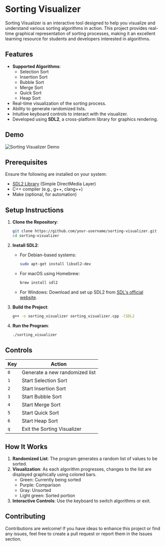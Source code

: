 # Sorting Visualizer

Sorting Visualizer is an interactive tool designed to help you visualize and understand various sorting algorithms in action. This project provides real-time graphical representation of sorting processes, making it an excellent learning resource for students and developers interested in algorithms.

## Features

- **Supported Algorithms**:
  - Selection Sort
  - Insertion Sort
  - Bubble Sort
  - Merge Sort
  - Quick Sort
  - Heap Sort
- Real-time visualization of the sorting process.
- Ability to generate randomized lists.
- Intuitive keyboard controls to interact with the visualizer.
- Developed using **SDL2**, a cross-platform library for graphics rendering.

## Demo

![Sorting Visualizer Demo](#) <!-- Add a GIF or screenshot here -->

## Prerequisites

Ensure the following are installed on your system:

- [SDL2 Library](https://www.libsdl.org/) (Simple DirectMedia Layer)
- C++ compiler (e.g., g++, clang++)
- Make (optional, for automation)

## Setup Instructions

1. **Clone the Repository**:
   ```bash
   git clone https://github.com/your-username/sorting-visualizer.git
   cd sorting-visualizer
   ```

2. **Install SDL2**:
   - For Debian-based systems:
     ```bash
     sudo apt-get install libsdl2-dev
     ```
   - For macOS using Homebrew:
     ```bash
     brew install sdl2
     ```
   - For Windows: Download and set up SDL2 from [SDL's official website](https://www.libsdl.org/).

3. **Build the Project**:
   ```bash
   g++ -o sorting_visualizer sorting_visualizer.cpp -lSDL2
   ```

4. **Run the Program**:
   ```bash
   ./sorting_visualizer
   ```

## Controls

| Key      | Action                                      |
|----------|---------------------------------------------|
| `0`      | Generate a new randomized list             |
| `1`      | Start Selection Sort                       |
| `2`      | Start Insertion Sort                       |
| `3`      | Start Bubble Sort                          |
| `4`      | Start Merge Sort                           |
| `5`      | Start Quick Sort                           |
| `6`      | Start Heap Sort                            |
| `q`      | Exit the Sorting Visualizer                |

## How It Works

1. **Randomized List**: The program generates a random list of values to be sorted.
2. **Visualization**: As each algorithm progresses, changes to the list are displayed graphically using colored bars.
   - Green: Currently being sorted
   - Purple: Comparison
   - Gray: Unsorted
   - Light green: Sorted portion
3. **Interactive Controls**: Use the keyboard to switch algorithms or exit.




## Contributing

Contributions are welcome! If you have ideas to enhance this project or find any issues, feel free to create a pull request or report them in the Issues section.





